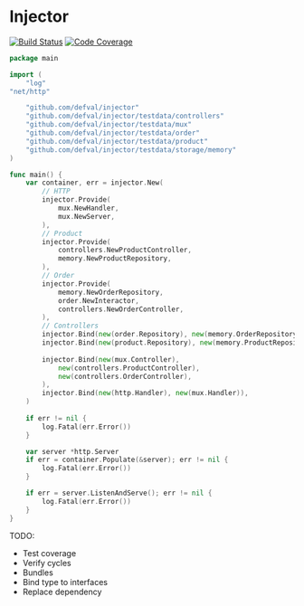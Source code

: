 # Injector
[![Build Status](https://img.shields.io/travis/defval/injector.svg?style=for-the-badge&logo=travis)](https://travis-ci.org/defval/injector)
[![Code Coverage](https://img.shields.io/codecov/c/github/defval/injector.svg?style=for-the-badge&logo=codecov)](https://codecov.io/gh/defval/injector)

```go
package main

import (
	"log"
"net/http"

	"github.com/defval/injector"
	"github.com/defval/injector/testdata/controllers"
	"github.com/defval/injector/testdata/mux"
	"github.com/defval/injector/testdata/order"
	"github.com/defval/injector/testdata/product"
	"github.com/defval/injector/testdata/storage/memory"
)

func main() {
    var container, err = injector.New(
        // HTTP
        injector.Provide(
            mux.NewHandler,
            mux.NewServer,
        ),
        // Product
        injector.Provide(
            controllers.NewProductController,
            memory.NewProductRepository,
        ),
        // Order
        injector.Provide(
            memory.NewOrderRepository,
            order.NewInteractor,
            controllers.NewOrderController,
        ),
        // Controllers
        injector.Bind(new(order.Repository), new(memory.OrderRepository)),
        injector.Bind(new(product.Repository), new(memory.ProductRepository)),
    
        injector.Bind(new(mux.Controller),
            new(controllers.ProductController),
            new(controllers.OrderController),
        ),
        injector.Bind(new(http.Handler), new(mux.Handler)),
    )
    
    if err != nil {
    	log.Fatal(err.Error())
    }

    var server *http.Server
    if err = container.Populate(&server); err != nil {
        log.Fatal(err.Error())
    }

    if err = server.ListenAndServe(); err != nil {
        log.Fatal(err.Error())
    }
}

```

TODO:
- Test coverage
- Verify cycles
- Bundles
- Bind type to interfaces
- Replace dependency
